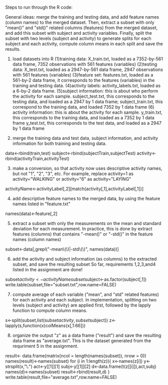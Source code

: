 Steps to run through the R code:

General ideas: merge the training and testing data, and add feature names (column names) to the merged dataset. 
Then, extract a subset with only "mean()" and "std()" related columns (features) from the merged dataset, and add this subset with subject and activity variables. Finally, split the subset with two levels (subject and activity) to generate splits for each subject and each activity, compute column means in each split and save the results.  


1. load datasets into R
(1)training data: X_train.txt, loaded as a 7352-by-561 data frame, 7352 observations with 561 features (variables)
(2)testing data: X_test.txt, loaded as a 2947-by-561 data frame, 2947 observations with 561 features (variables)
(3)feature set: features.txt, loaded as a 561-by-2 data frame, it corresponds to the features (variables) in the training and testing data.
(4)activity labels: activity_labels.txt, loaded as a 6-by-2 data frame. 
(5)subject information: this is about who perform the activity for each sample. 
subject_test.txt, this corresponds to the testing data, and loaded as a 2947 by 1 data frame;
subject_train.txt, this correspond to the training data, and loaded 7352 by 1 data frame
(6) activity information: this is about the activity for each sample. 
y_train.txt, this corresponds to the training data, and loaded as a 7352 by 1 data frame
y_test.txt, this corresponds to the test data, and loaded as a 2947  by 1 data frame

2. merge the training data and test data, subject information, and activity information for both training and testing data.

data<-rbind(train,test)
subject<-rbind(subjectTrain,subjectTest)
activity<-rbind(activityTrain,activityTest)

3. make a conversion, so that activity now uses descriptive activity names, but not "1", "2", "3", etc.
For example, replace activity=1 as activity="WALKING" or activity="6" as activity="LAYING"

activityName<-activityLabel[,2][match(activity[,1],activityLabel[,1])]

4. add descriptive feature names to the merged data, by using the feature names listed in "feature.txt"

names(data)<-feature[,2]


5. extract a subset with only the measurements on the mean and standard deviation for each measurement.
In practice, this is done by extract features (columns) that contains "-mean()" or "-std()" in the feature names (column names)

subset<-data[,grepl("-mean\\(\\)|-std\\(\\)", names(data))]

6. add the activity and subject information (as columns) to the extracted subset, and save the resulting subset
So far, requirements 1,2,3,and4 listed in the assignment are done!

subset$activity<-activityName
subset$subject<-as.factor(subject[,1])
write.table(subset,file="subset.txt",row.name=FALSE)

7. compute average of each variable ("mean", and "std" related features) for each activity and each subject.
In implementation, splitting on two levels (subject and activity) are applied first, followed by the lapply function to compute column means. 

s<-split(subset,list(subset$activity,subset$subject))
z<- lapply(s,function(x)colMeans(x[,1:66]))

8. organize the output "z" as a data frame ("result") and save the resulting data frame as "average.txt".
This is the dataset generated from the requriment 5 in the assignment. 
 
result<- data.frame(matrix(ncol = length(names(subset)), nrow = 0))
names(result)<-names(subset)
for (i in 1:length(z)){
x<-names(z[i])
y<-strsplit(x,"\\.")
act<-y[[1]][1]
subj<-y[[1]][2]
d<-data.frame(t(z[[i]]),act,subj)
names(d)<-names(subset)
result<-rbind(result,d)
}
write.table(result,file="average.txt",row.name=FALSE)

